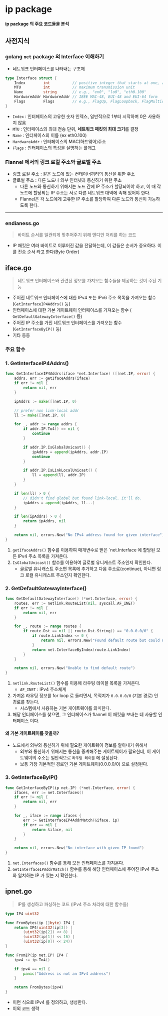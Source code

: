 # ip package
****ip package 의 주요 코드들을 분석****


## 사전지식
### golang `net` package 의 Interface 이해하기
- 네트워크 인터페이스를 나타내는 구조체
```go
type Interface struct {
	Index        int          // positive integer that starts at one, zero is never used
	MTU          int          // maximum transmission unit
	Name         string       // e.g., "en0", "lo0", "eth0.100"
	HardwareAddr HardwareAddr // IEEE MAC-48, EUI-48 and EUI-64 form
	Flags        Flags        // e.g., FlagUp, FlagLoopback, FlagMulticast
}
```
- `Index` : 인터페이스의 고유한 숫자 인덱스, 일반적으로 1부터 시작하며 0은 사용하지 않음
- `MTU` : 인터페이스의 최대 전송 단위, **네트워크 패킷의 최대 크기**를 결정
- `Name` : 인터페이스의 이름 (ex eth0.100)
- `HardwareAddr` : 인터페이스의 MAC(하드웨어)주소
- `Flags` : 인터페이스의 특성을 설명하는 플래그


### Flannel 에서의 링크 로컬 주소와 글로벌 주소
- 링크 로컬 주소 : 같은 노드에 있는 컨테이너끼리의 통신을 위한 주소
- 글로벌 주소 : 다른 노드나 외부 인터넷과 통신하기 위한 주소
  - 다른 노드와 통신하기 위해서는 노드 간에 IP 주소가 할당되어야 하고, 이 때 각 노드에 할당되는 IP 주소는 서로 다른 네트워크 대역에 속해 있어야 한다.
  - Flannel은 각 노드에게 고유한 IP 주소를 할당하여 다른 노드와 통신이 가능하도록 한다.


---

### endianess.go

> 바이트 순서를 일관되게 맞추어주기 위해 엔디안 처리를 하는 코드
- IP 패킷은 여러 바이트로 이루어진 값을 전달하는데, 이 값들은 순서가 중요하다. 이를 전송 순서 라고 한다(Byte Order)

## iface.go
> 네트워크 인터페이스와 관련된 정보를 가져오는 함수들을 제공하는 것이 주된 기능
- 주어진 네트워크 인터페이스에 대한 IPv4 또는 IPv6 주소 목록을 가져오는 함수 (`GetInterfaceIP4Addrs()` 등)
- 인터페이스에 대한 기본 게이트웨이 인터페이스를 가져오는 함수 (` GetDefaultGatewayInterface()` 등)
- 주어진 IP 주소를 가진 네트워크 인터페이스를 가져오는 함수 (`GetInterfaceByIP()` 등)
- 기타 등등

### 주요 함수

### 1. GetInterfaceIP4Addrs()
```go
func GetInterfaceIP4Addrs(iface *net.Interface) ([]net.IP, error) {
	addrs, err := getIfaceAddrs(iface)
	if err != nil {
		return nil, err
	}

	ipAddrs := make([]net.IP, 0)

	// prefer non link-local addr
	ll := make([]net.IP, 0)

	for _, addr := range addrs {
		if addr.IP.To4() == nil {
			continue
		}

		if addr.IP.IsGlobalUnicast() {
			ipAddrs = append(ipAddrs, addr.IP)
			continue
		}

		if addr.IP.IsLinkLocalUnicast() {
			ll = append(ll, addr.IP)
		}
	}

	if len(ll) > 0 {
		// didn't find global but found link-local. it'll do.
		ipAddrs = append(ipAddrs, ll...)
	}

	if len(ipAddrs) > 0 {
		return ipAddrs, nil
	}

	return nil, errors.New("No IPv4 address found for given interface")
}
```
1. `getIfaceAddrs()` 함수를 이용하여 매개변수로 받은 `net.Interface 에 할당된 모든 IPv4 주소 목록을 가져온다.
2. `IsGlobalUnicast()` 함수를 이용하여 글로벌 유니캐스트 주소인지 확인한다.
   - 글로벌 유니캐스트 주소면 목록에 추가하고 다음 주소로(continue), 아니면 링크 로컬 유니캐스트 주소인지 확인한다.

### 2. GetDefaultGatewayInterface()
```go
func GetDefaultGatewayInterface() (*net.Interface, error) {
	routes, err := netlink.RouteList(nil, syscall.AF_INET)
	if err != nil {
		return nil, err
	}

	for _, route := range routes {
		if route.Dst == nil || route.Dst.String() == "0.0.0.0/0" {
			if route.LinkIndex <= 0 {
				return nil, errors.New("Found default route but could not determine interface")
			}
			return net.InterfaceByIndex(route.LinkIndex)
		}
	}

	return nil, errors.New("Unable to find default route")
}
```
1. `netlink.RouteList()` 함수를 이용해 라우팅 테이블 목록을 가져온다. 
   - `AF_INET` : IPv4 주소체계
2. 가져온 라우팅 정보를 for loop 로 돌리면서, 목적지가 `0.0.0.0/0` (기본 경로) 인 경로를 찾는다.
   - 시스템에서 사용하는 기본 게이트웨이를 의미한다.
3. 해당 인터페이스를 찾으면, 그 인터페이스가 flannel 이 패킷을 보내는 데 사용할 인터페이스 이다.

#### 왜 기본 게이트웨이를 찾을까?
- 노드에서 외부와 통신하기 위해 필요한 게이트웨이 정보를 알아내기 위해서
  - 외부와 통신하기 위해서는 통신을 중계해주는 게이트웨이가 필요한데, 이 게이트웨이의 주소는 일반적으로 `라우팅 테이블` 에 설정된다.
  - 보통 가장 기본적인 경로인 기본 게이트웨이(0.0.0.0/0) 으로 설정된다.

### 3. GetInterfaceByIP() 
```go
func GetInterfaceByIP(ip net.IP) (*net.Interface, error) {
	ifaces, err := net.Interfaces()
	if err != nil {
		return nil, err
	}

	for _, iface := range ifaces {
		err := GetInterfaceIP4AddrMatch(&iface, ip)
		if err == nil {
			return &iface, nil
		}
	}

	return nil, errors.New("No interface with given IP found")
}
```
1. `net.Interfaces()` 함수를 통해 모든 인터페이스를 가져온다.
2. `GetInterfaceIPAddrMatch()` 함수를 통해 해당 인터페이스에 주어진 IPv4 주소와 일치하는 IP 가 있는 지 확인한다. 

## ipnet.go
> IP를 생성하고 파싱하는 코드 (IPv4 주소 처리에 대한 함수들)
```go
type IP4 uint32

func FromBytes(ip []byte) IP4 {
	return IP4(uint32(ip[3]) |
		(uint32(ip[2]) << 8) |
		(uint32(ip[1]) << 16) |
		(uint32(ip[0]) << 24))
}

func FromIP(ip net.IP) IP4 {
	ipv4 := ip.To4()

	if ipv4 == nil {
		panic("Address is not an IPv4 address")
	}

	return FromBytes(ipv4)
}
```
- 이런 식으로 IPv4 를 정의하고, 생성한다.
- 이외 코드 생략